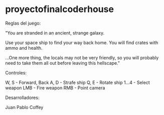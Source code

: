 # proyectofinalcoderhouse

Reglas del juego:

"You are stranded in an ancient, strange galaxy.

Use your space ship to find your way back home. You will find crates with ammo and health.

...One more thing, the locals may not be very friendly, so you will probably need to take them all out before leaving this hellscape."

Controles:

W, S - Forward, Back
A, D - Strafe ship
Q, E - Rotate ship
1...4 - Select weapon
LMB - Fire weapon
RMB - Point camera

Desarrolladores:

Juan Pablo Coffey
